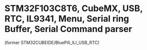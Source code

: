 # STM32F103C8T6, CubeMX, USB, RTC, IL9341, Menu, Serial ring Buffer, Serial Command parser
(former STM32CUBEIDE/BluePill_ILI_USB_RTC)

